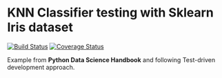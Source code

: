 
# KNN Classifier testing with Sklearn Iris dataset

[![Build Status](https://travis-ci.org/marreA/iris-classifier.svg?branch=master)](https://travis-ci.org/marreA/iris-classifier)
[![Coverage Status](https://coveralls.io/repos/github/marreA/iris-classifier/badge.svg?branch=master)](https://coveralls.io/github/marreA/iris-classifier?branch=master)

Example from **Python Data Science Handbook** and following Test-driven development approach.